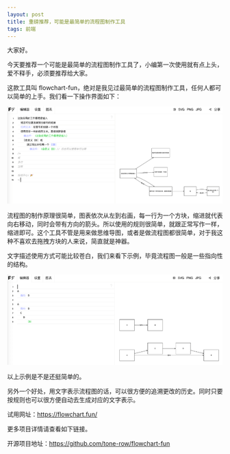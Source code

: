 ```yaml
---
layout: post
title: 重磅推荐，可能是最简单的流程图制作工具
tags: 前端
---
```


大家好。

今天要推荐一个可能是最简单的流程图制作工具了，小编第一次使用就有点上头，爱不释手，必须要推荐给大家。

这款工具叫 flowchart-fun，绝对是我见过最简单的流程图制作工具，任何人都可以简单的上手。我们看一下操作界面如下：

![image-20210626235142161](https://raw.githubusercontent.com/ZhuPeng/pic/master/images/compress_image-20210626235142161.png)

流程图的制作原理很简单，图表依次从左到右画，每一行为一个方块，缩进就代表向右移动，同时会带有方向的箭头。所以使用的规则很简单，就跟正常写作一样，缩进即可。这个工具不管是用来做思维导图，或者是做流程图都很简单，对于我这种不喜欢去拖拽方块的人来说，简直就是神器。

文字描述使用方式可能比较苍白，我们来看下示例，毕竟流程图一般是一些指向性的结构。

![image-20210627001321846](https://raw.githubusercontent.com/ZhuPeng/pic/master/images/compress_image-20210627001321846.png)

以上示例是不是还挺简单的。

另外一个好处，用文字表示流程图的话，可以很方便的追溯更改的历史。同时只要按规则也可以很方便自动去生成对应的文字表示。

试用网址：https://flowchart.fun/

更多项目详情请查看如下链接。

开源项目地址：https://github.com/tone-row/flowchart-fun
